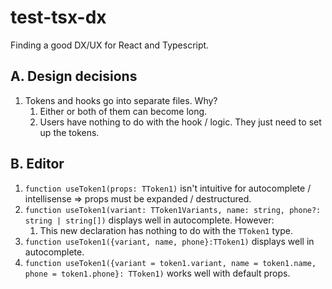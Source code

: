 # test-tsx-dx

Finding a good DX/UX for React and Typescript.

## A. Design decisions

1. Tokens and hooks go into separate files. Why?
   1. Either or both of them can become long.
   2. Users have nothing to do with the hook / logic. They just need to set up the tokens.

## B. Editor

1. `function useToken1(props: TToken1)` isn't intuitive for autocomplete / intellisense => props must be expanded / destructured.
2. `function useToken1(variant: TToken1Variants, name: string, phone?: string | string[])` displays well in autocomplete. However:
   1. This new declaration has nothing to do with the `TToken1` type.
3. `function useToken1({variant, name, phone}:TToken1)` displays well in autocomplete.
4. `function useToken1({variant = token1.variant, name = token1.name, phone = token1.phone}: TToken1)` works well with default props.
